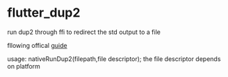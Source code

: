 # flutter_dup2

run dup2 through ffi to redirect the std output to a file

fllowing offical [guide](https://dart.dev/guides/libraries/c-interop)

usage: nativeRunDup2(filepath,file descriptor); the file descriptor depends on platform
